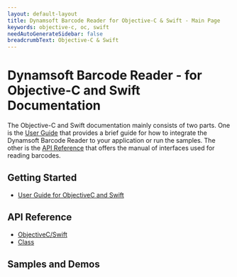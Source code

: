 ```yaml
---
layout: default-layout
title: Dynamsoft Barcode Reader for Objective-C & Swift - Main Page
keywords: objective-c, oc, swift
needAutoGenerateSidebar: false
breadcrumbText: Objective-C & Swift
---
```


# Dynamsoft Barcode Reader - for Objective-C and Swift Documentation

The Objective-C and Swift documentation mainly consists of two parts. One is the [User Guide](#getting-started) that provides a brief guide for how to integrate the Dynamsoft Barcode Reader to your application or run the samples. The other is the [API Reference](#api-reference) that offers the manual of interfaces used for reading barcodes.



## Getting Started
- [User Guide for ObjectiveC and Swift](user-guide.md)

## API Reference
- [ObjectiveC/Swift](api-reference/)
- [Class](api-reference/#classes)

## Samples and Demos
